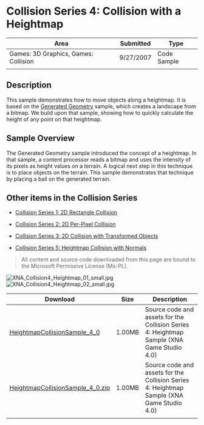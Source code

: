 # Collision Series 4: Collision with a Heightmap

|Area|Submitted|Type|
|-|-|-|
Games: 3D Graphics, Games: Collision|9/27/2007|Code Sample
||||

## Description

This sample demonstrates how to move objects along a heightmap. It is based on the [Generated Geometry](https://github.com/simondarksidej/XNAGameStudio/wiki/Generated_Geometry) sample, which creates a landscape from a bitmap. We build upon that sample, showing how to quickly calculate the height of any point on that heightmap.

## Sample Overview

The Generated Geometry sample introduced the concept of a heightmap. In that sample, a content processor reads a bitmap and uses the intensity of its pixels as height values on a terrain. A logical next step in this technique is to place objects on the terrain. This sample demonstrates that technique by placing a ball on the generated terrain.

## Other items in the Collision Series

* [Collision Series 1: 2D Rectangle Collision](https://github.com/simondarksidej/XNAGameStudio/wiki/Collision_Series_1_2D_Rectangle_Collision)

* [Collision Series 2: 2D Per-Pixel Collision](https://github.com/simondarksidej/XNAGameStudio/wiki/Collision_Series_2_2D_Per-Pixel_Collision)

* [Collision Series 3: 2D Collision with Transformed Objects](https://github.com/simondarksidej/XNAGameStudio/wiki/Collision_Series_3_2D_Collision_with_Transformed_Objects)

* [Collision Series 5: Heightmap Collision with Normals](https://github.com/simondarksidej/XNAGameStudio/wiki/Collision_Series_5_Heightmap_Collision_with_Normals)

> All content and source code downloaded from this page are bound to the Microsoft Permissive License (Ms-PL).

![XNA_Collision4_Heightmap_01_small.jpg](https://github.com/simondarksidej/XNAGameStudio/blob/archive/Images/XNA_Collision4_Heightmap_01_small.jpg?raw=true)
![XNA_Collision4_Heightmap_02_small.jpg](https://github.com/simondarksidej/XNAGameStudio/blob/archive/Images/XNA_Collision4_Heightmap_02_small.jpg?raw=true)

Download | Size | Description
---|---|---|
[HeightmapCollisionSample_4_0](https://github.com/simondarksidej/XNAGameStudio/tree/archive/Samples/HeightmapCollisionSample_4_0) | 1.00MB | Source code and assets for the Collision Series 4: Heightmap Sample (XNA Game Studio 4.0)
[HeightmapCollisionSample_4_0.zip](https://github.com/simondarksidej/XNAGameStudioZips/raw/zips/HeightmapCollisionSample_4_0.zip) | 1.00MB | Source code and assets for the Collision Series 4: Heightmap Sample (XNA Game Studio 4.0)
||||
